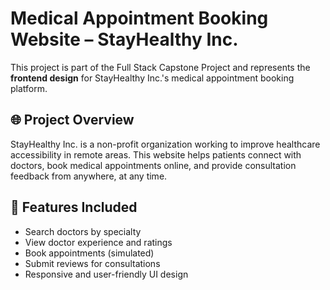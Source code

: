 # Medical Appointment Booking Website – StayHealthy Inc.

This project is part of the Full Stack Capstone Project and represents the **frontend design** for StayHealthy Inc.'s medical appointment booking platform.

## 🌐 Project Overview

StayHealthy Inc. is a non-profit organization working to improve healthcare accessibility in remote areas. This website helps patients connect with doctors, book medical appointments online, and provide consultation feedback from anywhere, at any time.


## 📌 Features Included

- Search doctors by specialty
- View doctor experience and ratings
- Book appointments (simulated)
- Submit reviews for consultations
- Responsive and user-friendly UI design